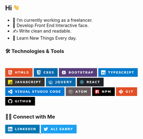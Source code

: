 ## Hi <img src="images/Hi.gif" width="20"> 

- 🔭 I’m currently working as a freelancer.
- 👯 Develop Front End Interactive face.
- ✍️ Write clean and readable.
- 🤔 Learn New Things Every day.

### 🛠 Technologies & Tools
#
![html5](images/HTML5.png) ![css3](images/CSS3.png) ![Bootstrap](images/BOOTSTRAP.png)  ![TypeScript](images/TYPESCRIPT.png) 
![javascript](images/JAVASCRIPT.png) ![Jquery](images/JQUERY.png) ![React](images/REACT.png) ![VisualStudioCode](images/VISUALSTUDIO.png) ![Atom](images/ATOM.png) ![NPM](images/NPM.png) ![Git](images/GIT.png) ![Github](images/GITHUB.png)

### 🤝🏻 Connect with Me

<a href="https://www.linkedin.com/in/ali-sabry/" traget="_blank">
<img src="images/LINKEDIN.png">
</a>

<a href="https://www.twitter.com/" traget="_blank">
<img src="images/TWITTER.png">
</a>

